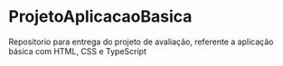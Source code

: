 # ProjetoAplicacaoBasica
Repositorio para entrega do projeto de avaliação, referente a aplicação básica com HTML, CSS e TypeScript
